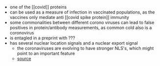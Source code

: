 - one of the [[covid]] proteins
- can be used as a measure of infection in vaccinated populations, as the vaccines only mediate anti [[covid spike protein]] immunity
- some commonalities between different corono viruses can lead to false positives in protein/antibody measurements, as common cold also is a coronovirus
- is entagled in a preprint with ???
- has several nuclear location signals and a nuclear export signal
	- the coronaviruses are evolving to have stronger NLS's, which might point to an important feature 
	- [source](https://www.pnas.org/doi/10.1073/pnas.2008176117)


